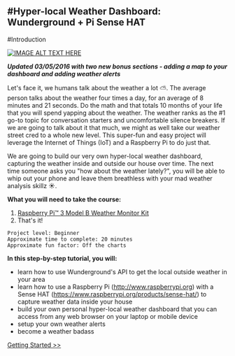 #Hyper-local Weather Dashboard: Wunderground + Pi Sense HAT
---

#Introduction

[![IMAGE ALT TEXT HERE](https://github.com/InitialState/wunderground-sensehat/wiki/img/WeatherDashboardIntroThumb.jpg)](https://youtu.be/n-Dx6FE0VnQ)

_**Updated 03/05/2016 with two new bonus sections - adding a map to your dashboard and adding weather alerts**_

Let's face it, we humans talk about the weather a lot ⛅️. The average person talks about the weather four times a day, for an average of 8 minutes and 21 seconds. Do the math and that totals 10 months of your life that you will spend yapping about the weather. The weather ranks as the #1 go-to topic for conversation starters and uncomfortable silence breakers. If we are going to talk about it that much, we might as well take our weather street cred to a whole new level. This super-fun and easy project will leverage the Internet of Things (IoT) and a Raspberry Pi to do just that. 

We are going to build our very own hyper-local weather dashboard, capturing the weather inside and outside our house over time. The next time someone asks you "how about the weather lately?", you will be able to whip out your phone and leave them breathless with your mad weather analysis skillz ☀️. 

**What you will need to take the course:**

1. [Raspberry Pi™ 3 Model B Weather Monitor Kit](http://www.mcmelectronics.com/product/83-16564RK)
2. That's it!

```
Project level: Beginner
Approximate time to complete: 20 minutes
Approximate fun factor: Off the charts
```

**In this step-by-step tutorial, you will:**
- learn how to use Wunderground's API to get the local outside weather in your area
- learn how to use a Raspberry Pi (http://www.raspberrypi.org) with a Sense HAT (https://www.raspberrypi.org/products/sense-hat/) to capture weather data inside your house
- build your own personal hyper-local weather dashboard that you can access from any web browser on your laptop or mobile device
- setup your own weather alerts
- become a weather badass

[Getting Started >>](Getting-Started)